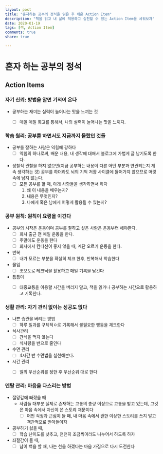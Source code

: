 ```yaml
---
layout: post
title: "혼자하는 공부의 정석을 읽은 후 세운 Action Item"
description: "책을 읽고 내 삶에 적용하고 실천할 수 있는 Action Item을 세워보자"
date: 2020-01-19
tags: [책, Action Item]
comments: true
share: true

---
```




# 혼자 하는 공부의 정석

## Action Items

### 자기 신뢰: 방법을 알면 기적이 온다

* 공부하는 재미는 실력이 늘어나는 맛을 느끼는 것
  * [ ] 매일 매일 회고를 통해서, 나의 실력이 늘어나는 맛을 느끼자.



### 학습 원리: 공부를 하면서도 지금까지 몰랐던 것들

* 공부를 잘하는 사람은 익힘에 강하다
  * [ ] 익힘의 하나로써, 배운 내용, 내 생각에 대해서 블로그에 가볍게 글 남기도록 한다.
* 성찰적 관찰을 하지 않으면(지금 공부하는 내용이 다른 어떤 부분과 연관되는지 계속 생각하는 것) 공부를 하더라도 뇌의 기억 저장 사이클에 들어가지 않으므로 머릿속에 남지 않는다.
  * [ ] 모든 공부를 할 때, 아래 사항들을 생각하면서 하자
    1. 왜 이 내용을 배우는지?
    2. 내용은 무엇인지?
    3. 나에게 혹은 남에게 어떻게 활용될 수 있는지?



### 공부 원칙: 원칙이 요령을 이긴다

* 공부의 시작은 운동이며 공부를 잘하고 싶은 사람은 운동부터 해야한다.
  * [ ] 회사 출근 전 매일 운동을 한다.
  * [ ] 주말에도 운동을 한다
  * [ ] 회사에서 컨디션이 좋지 않을 때, 계단 오르기 운동을 한다.
* 반복
  * [ ] 내가 모르는 부분을 확실히 체크 한후, 반복해서 학습한다
* 몰입
  * [ ] 뽀모도로 테크닉을 활용하고 매일 기록을 남긴다
* 틈틈이
  * [ ] 대중교통을 이용할 시간을 버리지 말고, 책을 읽거나 공부하는 시간으로 활용하고 기록한다.



### 생활 관리: 자기 관리 없이는 성공도 없다

* 나쁜 습관을 버리는 방법
  * [ ] 하루 일과를 구체적ㅇ로 기록해서 불필요한 행동을 체크한다
* 식사관리
  * [ ] 간식을 먹지 않는다
  * [ ] 식사량을 반으로 줄인다
* 수면 관리
  * [ ] 4시간 반 수면법을 실천해본다.
* 시간 관리
  * [ ] 일의 우선순위를 정한 후 우선순위 대로 한다



### 멘탈 관리: 마음을 다스리는 방법

* 절망감에 빠졌을 때 
  * 사람들 대부분 실제로 존재하는 고통의 총량 이상으로 고통을 받고 있는데, 그것은 마음 속에서 자신이 쓴 스토리 때문이다
    * [ ] 어떤 걱정과 근심이 들 때, 내 마음 속에서 괜한 이상한 스토리를 쓰지 말고 객관적으로 받아들이자
* 공부하기 싫을 때,
  * [ ] 학습 난이도를 낮추고, 천천히 조금씩이라도 나누어서 하도록 하자
* 좌절감이 들 때,
  * [ ] 남이 백을 할 때, 나는 천을 하겠다는 마음 가짐으로 다시 도전한다
